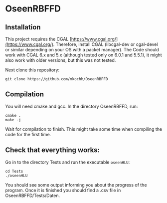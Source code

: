 # OseenRBFFD
## Installation
This project requires the CGAL [https://www.cgal.org/](https://www.cgal.org/). 
Therefore, install CGAL (libcgal-dev or cgal-devel or similar depending on your OS with a packet manager).
The Code should work with CGAL 6.x and 5.x (although tested only on 6.0.1 and 5.5.1), 
it might also work with older versions, but this was not tested.

Next clone this repository:
```
git clone https://github.com/mkochh/OseenRBFFD
```

## Compilation
You will need cmake and gcc.
In the directory OseenRBFFD, run:
```
cmake .
make -j
```

Wait for compilation to finish. This might take some time when compiling the code for the first time.

## Check that everything works:
Go in to the directory Tests and run the executable `oseenHLU`:
```
cd Tests
./oseenHLU
```
You should see some output informing you about the progress of the program.
Once it is finished you should find a .csv file in OseenRBFFD/Tests/Daten.
